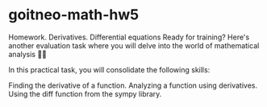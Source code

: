 # goitneo-math-hw5

Homework. Derivatives. Differential equations
Ready for training? Here's another evaluation task where you will delve into the world of mathematical analysis 🧙‍♂️

In this practical task, you will consolidate the following skills:

Finding the derivative of a function.
Analyzing a function using derivatives.
Using the diff function from the sympy library.